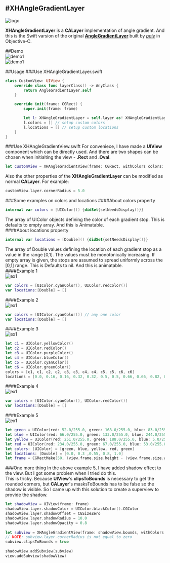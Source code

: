 #XHAngleGradientLayer
---
![logo](./demo/logo.png)  

**XHAngleGradientLayer** is a **CALayer** implementation of angle gradient. And this is the Swift varsion of the original **[AngleGradientLayer](https://github.com/paiv/AngleGradientLayer)** built by *[paiv](https://github.com/paiv)* in Objective-C. 

##Demo  
![demo1](./demo/screenshot1.png)  
![demo1](./demo/screenshot2.png)  

##Usage
###Use XHAngleGradientLayer.swift

```swift
class CustomView: UIView {
    override class func layerClass() -> AnyClass {
        return AngleGradientLayer.self
    }

    override init(frame: CGRect) {
        super.init(frame: frame)

        let l: XHAngleGradientLayer = self.layer as! XHAngleGradientLayer
        l.colors = [] // setup custom colors
        l.locations = [] // setup custom locations
    }
}
```

###Use XHAngleGradientView.swift
For conveniece, I have made a **UIView** component which can be directly used. And there are two shapes can be chosen when initialting the view - **.Rect** and **.Oval**.  

```swift
let customView = XHAngleGradientView(frame: CGRect, withColors colors: [UIColor], withLocations locations: [Double], shape: Shape)
```
Also the other properties of the **XHAngleGradientLayer** can be modified as normal **CALayer**. For example:  

```swift
customView.layer.cornerRadius = 5.0
```   

###Some examples on colors and locations
####About colors property
```swift
internal var colors = [UIColor]() {didSet{setNeedsDisplay()}}
```
The array of UIColor objects defining the color of each gradient stop. This is defaults to empty array. And this is Animatable.  
####About locations property  
```swift
internal var locations = [Double]() {didSet{setNeedsDisplay()}}
```
The array of Double values defining the location of each gradient stop as a value in the range [0,1]. The values must be monotonically increasing. If empty array is given, the stops are assumed to spread uniformly across the [0,1] range. This is Defaults to nil. And this is animatable.  
####Example 1  
![ex1](./demo/ex1.png)

```swift
var colors = [UIColor.cyanColor(), UIColor.redColor()]
var locations:[Double] = []
```
####Example 2  
![ex1](./demo/ex2.png)

```swift
var colors = [UIColor.cyanColor()] // any one color
var locations:[Double] = []
```
####Example 3  
![ex1](./demo/ex3.png)

```swift
let c1 = UIColor.yellowColor()
let c2 = UIColor.redColor()
let c3 = UIColor.purpleColor()
let c4 = UIColor.blueColor()
let c5 = UIColor.cyanColor()
let c6 = UIColor.greenColor()
colors = [c1, c1, c2, c2, c3, c3, c4, c4, c5, c5, c6, c6]
locations = [0.0, 0.16, 0.16, 0.32, 0.32, 0.5, 0.5, 0.66, 0.66, 0.82, 0.82, 0.98]
```
####Example 4  
![ex1](./demo/ex4.png)

```swift
var colors = [UIColor.cyanColor(), UIColor.redColor()]
var locations:[Double] = []
```
####Example 5  
![ex1](./demo/ex5.png)

```swift
let green = UIColor(red: 52.0/255.0, green: 168.0/255.0, blue: 83.0/255.0, alpha: 1.0)
let blue = UIColor(red: 66.0/255.0, green: 133.0/255.0, blue: 244.0/255.0, alpha: 1.0)
let yellow = UIColor(red: 251.0/255.0, green: 188.0/255.0, blue: 5.0/255.0, alpha: 1.0)
let red = UIColor(red: 234.0/255.0, green: 67.0/255.0, blue: 53.0/255.0, alpha: 1.0)
let colors: [UIColor] = [green, blue, yellow, red, green]
let locations: [Double] = [0.0, 0.3 ,0.55, 0.8, 1.0]
let frame = CGRectMake(50, (view.frame.size.height - (view.frame.size.width - 100))/2, view.frame.size.width - 100, view.frame.size.width - 100)
```

###One more thing
In the above example 5, I have added shadow effect to the view. But I got some problem when I tried do this.  
This is tricky. Because **UIView**'s **clipsToBounds** is necessary to get the rounded corners, but **CALayer**'s masksToBounds has to be false so the shadow is visible. So I came up with this solution to create a superview to provide the shadow.  

```swift
let shadowView = UIView(frame: frame)
shadowView.layer.shadowColor = UIColor.blackColor().CGColor
shadowView.layer.shadowOffset = CGSizeZero
shadowView.layer.shadowRadius = 10.0
shadowView.layer.shadowOpacity = 0.8
        
let subview = XHAngleGradientView(frame: shadowView.bounds, withColors: colors, withLocations: locations, shape: .Oval)
// NOTE: subview.layer.cornerRadius is not equal to zero
subview.clipsToBounds = true
        
shadowView.addSubview(subview)
view.addSubview(shadowView)
```
